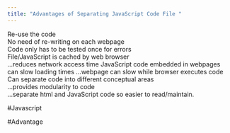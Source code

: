 ```yaml
---
title: "Advantages of Separating JavaScript Code File "
--- 
```

Re-use the code  
No need of re-writing on each webpage  
Code only has to be tested once for errors   
File/JavaScript is cached by web browser  
...reduces network access time 
JavaScript code embedded in webpages can slow loading times
...webpage can slow while browser executes code  
Can separate code into different conceptual areas  
...provides modularity to code  
...separate html and JavaScript code so easier to read/maintain.

#Javascript 

#Advantage 